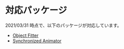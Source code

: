 # 対応パッケージ

2021/03/31 時点で、以下のパッケージが対応しています。

-   [Object Fitter](/en-us/udon-rabbit/packages/object-fitter/)
-   [Synchronized Animator](/en-us/udon-rabbit/packages/synchronized-animator/)
